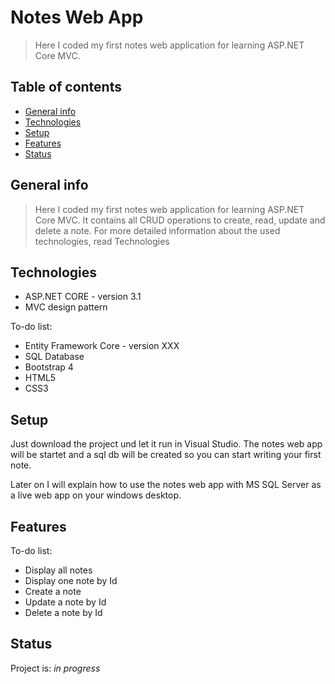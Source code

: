 # Notes Web App
> Here I coded my first notes web application for learning ASP.NET Core MVC.

## Table of contents
* [General info](#general-info)
* [Technologies](#technologies)
* [Setup](#setup)
* [Features](#features)
* [Status](#status)

## General info
> Here I coded my first notes web application for learning ASP.NET Core MVC.
> It contains all CRUD operations to create, read, update  and delete a note.
> For more detailed information about the used technologies, read Technologies

## Technologies
* ASP.NET CORE - version 3.1
* MVC design pattern

To-do list:
* Entity Framework Core - version XXX
* SQL Database
* Bootstrap 4
* HTML5 
* CSS3

## Setup
Just download the project und let it run in Visual Studio. 
The notes web app will be startet and a sql db will be created so you can start writing your first note.

Later on I will explain how to use the notes web app with MS SQL Server as a live web app on your windows desktop.

## Features
To-do list:
* Display all notes
* Display one note by Id
* Create a note
* Update a note by Id
* Delete a note by Id

## Status
Project is: _in progress_